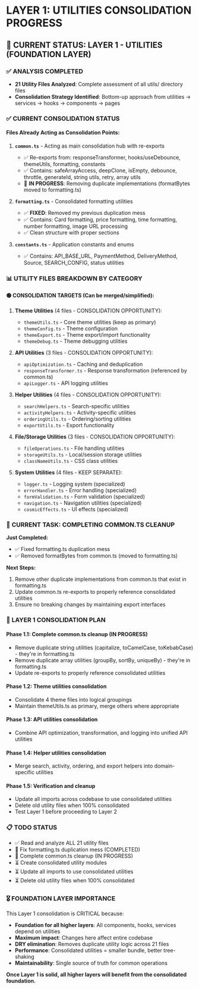 # LAYER 1: UTILITIES CONSOLIDATION PROGRESS

## 🎯 **CURRENT STATUS: LAYER 1 - UTILITIES (FOUNDATION LAYER)**

### ✅ **ANALYSIS COMPLETED**

- **21 Utility Files Analyzed**: Complete assessment of all utils/ directory files
- **Consolidation Strategy Identified**: Bottom-up approach from utilities → services → hooks → components → pages

### ✅ **CURRENT CONSOLIDATION STATUS**

#### **Files Already Acting as Consolidation Points:**

1. **`common.ts`** - Acting as main consolidation hub with re-exports
    - ✅ Re-exports from: responseTransformer, hooks/useDebounce, themeUtils, formatting, constants
    - ✅ Contains: safeArrayAccess, deepClone, isEmpty, debounce, throttle, generateId, string utils, retry, array utils
    - 🔄 **IN PROGRESS**: Removing duplicate implementations (formatBytes moved to formatting.ts)

2. **`formatting.ts`** - Consolidated formatting utilities
    - ✅ **FIXED**: Removed my previous duplication mess
    - ✅ Contains: Card formatting, price formatting, time formatting, number formatting, image URL processing
    - ✅ Clean structure with proper sections

3. **`constants.ts`** - Application constants and enums
    - ✅ Contains: API_BASE_URL, PaymentMethod, DeliveryMethod, Source, SEARCH_CONFIG, status utilities

### 📊 **UTILITY FILES BREAKDOWN BY CATEGORY**

#### **🟢 CONSOLIDATION TARGETS (Can be merged/simplified):**

1. **Theme Utilities** (4 files - CONSOLIDATION OPPORTUNITY):
    - `themeUtils.ts` - Core theme utilities (keep as primary)
    - `themeConfig.ts` - Theme configuration
    - `themeExport.ts` - Theme export/import functionality
    - `themeDebug.ts` - Theme debugging utilities

2. **API Utilities** (3 files - CONSOLIDATION OPPORTUNITY):
    - `apiOptimization.ts` - Caching and deduplication
    - `responseTransformer.ts` - Response transformation (referenced by common.ts)
    - `apiLogger.ts` - API logging utilities

3. **Helper Utilities** (4 files - CONSOLIDATION OPPORTUNITY):
    - `searchHelpers.ts` - Search-specific utilities
    - `activityHelpers.ts` - Activity-specific utilities
    - `orderingUtils.ts` - Ordering/sorting utilities
    - `exportUtils.ts` - Export functionality

4. **File/Storage Utilities** (3 files - CONSOLIDATION OPPORTUNITY):
    - `fileOperations.ts` - File handling utilities
    - `storageUtils.ts` - Local/session storage utilities
    - `classNameUtils.ts` - CSS class utilities

5. **System Utilities** (4 files - KEEP SEPARATE):
    - `logger.ts` - Logging system (specialized)
    - `errorHandler.ts` - Error handling (specialized)
    - `formValidation.ts` - Form validation (specialized)
    - `navigation.ts` - Navigation utilities (specialized)
    - `cosmicEffects.ts` - UI effects (specialized)

### 🚧 **CURRENT TASK: COMPLETING COMMON.TS CLEANUP**

**Just Completed:**

- ✅ Fixed formatting.ts duplication mess
- ✅ Removed formatBytes from common.ts (moved to formatting.ts)

**Next Steps:**

1. Remove other duplicate implementations from common.ts that exist in formatting.ts
2. Update common.ts re-exports to properly reference consolidated utilities
3. Ensure no breaking changes by maintaining export interfaces

### 🎯 **LAYER 1 CONSOLIDATION PLAN**

#### **Phase 1.1: Complete common.ts cleanup** (IN PROGRESS)

- Remove duplicate string utilities (capitalize, toCamelCase, toKebabCase) - they're in formatting.ts
- Remove duplicate array utilities (groupBy, sortBy, uniqueBy) - they're in formatting.ts
- Update re-exports to properly reference consolidated utilities

#### **Phase 1.2: Theme utilities consolidation**

- Consolidate 4 theme files into logical groupings
- Maintain themeUtils.ts as primary, merge others where appropriate

#### **Phase 1.3: API utilities consolidation**

- Combine API optimization, transformation, and logging into unified API utilities

#### **Phase 1.4: Helper utilities consolidation**

- Merge search, activity, ordering, and export helpers into domain-specific utilities

#### **Phase 1.5: Verification and cleanup**

- Update all imports across codebase to use consolidated utilities
- Delete old utility files when 100% consolidated
- Test Layer 1 before proceeding to Layer 2

### 📋 **TODO STATUS**

- ✅ Read and analyze ALL 21 utility files
- 🔄 Fix formatting.ts duplication mess (COMPLETED)
- 🔄 Complete common.ts cleanup (IN PROGRESS)
- ⏳ Create consolidated utility modules
- ⏳ Update all imports to use consolidated utilities
- ⏳ Delete old utility files when 100% consolidated

### 🎖️ **FOUNDATION LAYER IMPORTANCE**

This Layer 1 consolidation is CRITICAL because:

- **Foundation for all higher layers**: All components, hooks, services depend on utilities
- **Maximum impact**: Changes here affect entire codebase
- **DRY elimination**: Removes duplicate utility logic across 21 files
- **Performance**: Consolidated utilities = smaller bundle, better tree-shaking
- **Maintainability**: Single source of truth for common operations

**Once Layer 1 is solid, all higher layers will benefit from the consolidated foundation.**